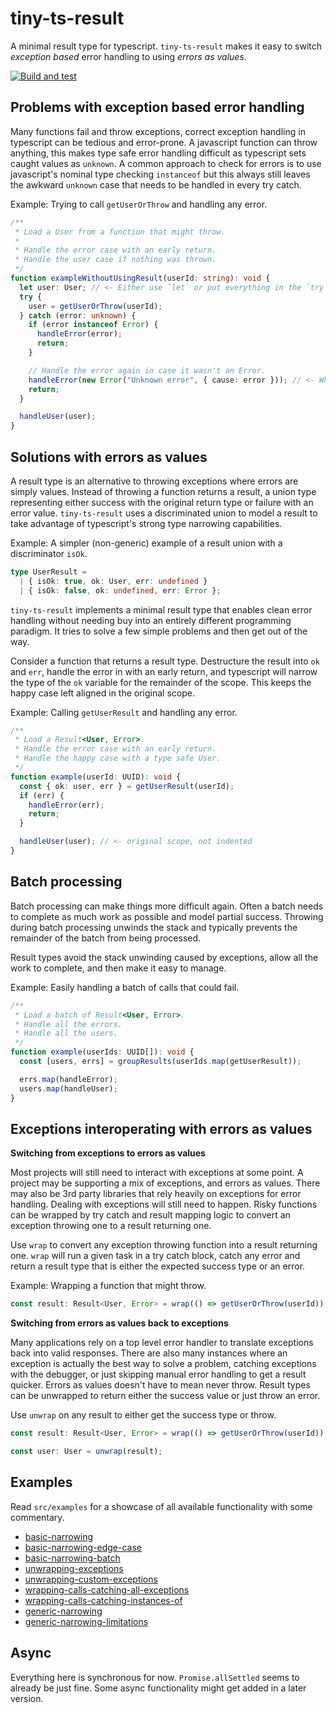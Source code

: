 # tiny-ts-result

A minimal result type for typescript. `tiny-ts-result` makes it easy to switch _exception based_ error
handling to using _errors as values_.

[![Build and test](https://github.com/notimeco/tiny-ts-result/actions/workflows/main.yml/badge.svg)](https://github.com/notimeco/tiny-ts-result/actions/workflows/main.yml)

## Problems with exception based error handling

Many functions fail and throw exceptions, correct exception handling in typescript can be tedious and error-prone. A
javascript function can throw anything, this makes type safe error handling difficult as typescript sets caught
values as `unknown`. A common approach to check for errors is to use javascript's nominal type checking `instanceof`
but this always still leaves the awkward `unknown` case that needs to be handled in every try catch.

Example: Trying to call `getUserOrThrow` and handling any error.

```typescript
/**
 * Load a User from a function that might throw.
 *
 * Handle the error case with an early return.
 * Handle the user case if nothing was thrown.
 */
function exampleWithoutUsingResult(userId: string): void {
  let user: User; // <- Either use `let` or put everything in the `try` scope.
  try {
    user = getUserOrThrow(userId);
  } catch (error: unknown) {
    if (error instanceof Error) {
      handleError(error);
      return;
    }

    // Handle the error again in case it wasn't an Error.
    handleError(new Error("Unknown error", { cause: error })); // <- What is this?
    return;
  }

  handleUser(user);
}
```

## Solutions with errors as values

A result type is an alternative to throwing exceptions where errors are simply values. Instead of throwing a function
returns a result, a union type representing either success with the original return type or failure with an error
value. `tiny-ts-result` uses a discriminated union to model a result to take advantage of typescript's strong type
narrowing capabilities.

Example: A simpler (non-generic) example of a result union with a discriminator `isOk`.

```typescript
type UserResult =
  | { isOk: true, ok: User, err: undefined }
  | { isOk: false, ok: undefined, err: Error };
```

`tiny-ts-result` implements a minimal result type that enables clean error handling without needing buy into an
entirely different programming paradigm. It tries to solve a few simple problems and then get out of the way.

Consider a function that returns a result type. Destructure the result into `ok` and `err`, handle the error in with
an early return, and typescript will narrow the type of the `ok` variable for the remainder of the scope. This keeps
the happy case left aligned in the original scope.

Example: Calling `getUserResult` and handling any error.

```typescript
/**
 * Load a Result<User, Error>.
 * Handle the error case with an early return.
 * Handle the happy case with a type safe User.
 */
function example(userId: UUID): void {
  const { ok: user, err } = getUserResult(userId);
  if (err) {
    handleError(err);
    return;
  }

  handleUser(user); // <- original scope, not indented
}
```

## Batch processing

Batch processing can make things more difficult again. Often a batch needs to complete as much work as possible
and model partial success. Throwing during batch processing unwinds the stack and typically prevents the remainder
of the batch from being processed.

Result types avoid the stack unwinding caused by exceptions, allow all the work to complete, and then make it easy
to manage.

Example: Easily handling a batch of calls that could fail.

```typescript
/**
 * Load a batch of Result<User, Error>.
 * Handle all the errors.
 * Handle all the users.
 */
function example(userIds: UUID[]): void {
  const [users, errs] = groupResults(userIds.map(getUserResult));

  errs.map(handleError);
  users.map(handleUser);
}
```

## Exceptions interoperating with errors as values

**Switching from exceptions to errors as values**

Most projects will still need to interact with exceptions at some point. A project may be supporting a mix of
exceptions, and errors as values. There may also be 3rd party libraries that rely heavily on exceptions for error
handling. Dealing with exceptions will still need to happen. Risky functions can be wrapped by try catch and result
mapping logic to convert an exception throwing one to a result returning one.

Use `wrap` to convert any exception throwing function into a result returning one. `wrap` will run a given task in a
try catch block, catch any error and return a result type that is either the expected success type or an error.

Example: Wrapping a function that might throw.

```typescript
const result: Result<User, Error> = wrap(() => getUserOrThrow(userId));
```

**Switching from errors as values back to exceptions**

Many applications rely on a top level error handler to translate exceptions back into valid responses. There are
also many instances where an exception is actually the best way to solve a problem, catching exceptions with the
debugger, or just skipping manual error handling to get a result quicker. Errors as values doesn't have to mean never
throw. Result types can be unwrapped to return either the success value or just throw an error.

Use `unwrap` on any result to either get the success type or throw.

```typescript
const result: Result<User, Error> = wrap(() => getUserOrThrow(userId));

const user: User = unwrap(result);
```

## Examples

Read `src/examples` for a showcase of all available functionality with some commentary.

- [basic-narrowing](./src/examples/basic-narrowing.ts)
- [basic-narrowing-edge-case](./src/examples/basic-narrowing-edge-case.ts)
- [basic-narrowing-batch](./src/examples/basic-narrowing-batch.ts)
- [unwrapping-exceptions](./src/examples/unwrapping-exceptions.ts)
- [unwrapping-custom-exceptions](./src/examples/unwrapping-custom-exceptions.ts)
- [wrapping-calls-catching-all-exceptions](./src/examples/wrapping-calls-catching-all-exceptions.ts)
- [wrapping-calls-catching-instances-of](./src/examples/wrapping-calls-catching-instances-of.ts)
- [generic-narrowing](./src/examples/generic-narrowing.ts)
- [generic-narrowing-limitations](./src/examples/generic-narrowing-limitations.ts)

## Async

Everything here is synchronous for now. `Promise.allSettled` seems to already be just fine. Some async functionality
might get added in a later version.
